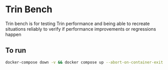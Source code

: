 # Trin Bench
Trin bench is for testing Trin performance and being able to recreate situations reliably to verify if performance improvements or regressions happen

## To run
```sh
docker-compose down -v && docker compose up --abort-on-container-exit
```